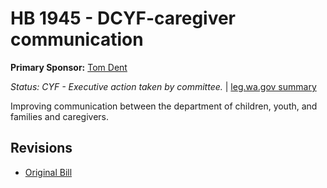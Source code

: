 # HB 1945 - DCYF-caregiver communication
**Primary Sponsor:** [Tom Dent](/person/leg/tom.dent.md)

*Status: CYF - Executive action taken by committee.* | [leg.wa.gov summary](https://app.leg.wa.gov/billsummary?BillNumber=1945&Year=2021)

Improving communication between the department of children, youth, and families and caregivers.

## Revisions
* [Original Bill](1/)